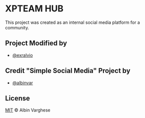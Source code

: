 # XPTEAM HUB
This project was created as an internal social media platform for a community.

## Project Modified by
- [@exralvio](https://github.com/exralvio)

## Credit "Simple Social Media" Project by

- [@albinvar](https://github.com/albinvar)

## License

[MIT](LICENSE) © Albin Varghese
